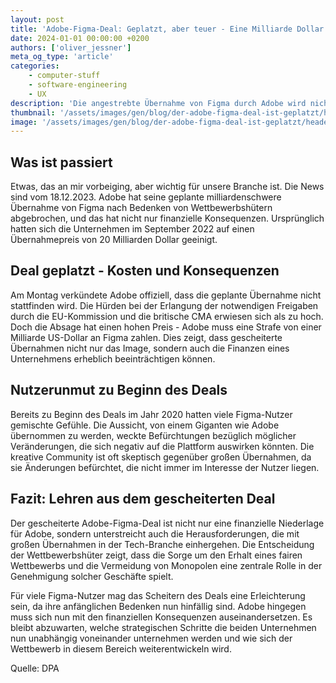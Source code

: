 ```yaml
---
layout: post
title: 'Adobe-Figma-Deal: Geplatzt, aber teuer - Eine Milliarde Dollar Strafe'
date: 2024-01-01 00:00:00 +0200
authors: ['oliver_jessner']
meta_og_type: 'article'
categories:
    - computer-stuff
    - software-engineering
    - UX
description: 'Die angestrebte Übernahme von Figma durch Adobe wird nicht umgesetzt, nachdem Wettbewerbshüter Bedenken geäußert haben. Zusätzlich muss Adobe eine saftige Strafe entrichten.'
thumbnail: '/assets/images/gen/blog/der-adobe-figma-deal-ist-geplatzt/header_thumbnail.webp'
image: '/assets/images/gen/blog/der-adobe-figma-deal-ist-geplatzt/header.webp'
---
```


## Was ist passiert

Etwas, das an mir vorbeiging, aber wichtig für unsere Branche ist. Die News sind vom 18.12.2023.
Adobe hat seine geplante milliardenschwere Übernahme von Figma nach Bedenken von Wettbewerbshütern abgebrochen, und das hat nicht nur finanzielle Konsequenzen. Ursprünglich hatten sich die Unternehmen im September 2022 auf einen Übernahmepreis von 20 Milliarden Dollar geeinigt.

## Deal geplatzt - Kosten und Konsequenzen

Am Montag verkündete Adobe offiziell, dass die geplante Übernahme nicht stattfinden wird. Die Hürden bei der Erlangung der notwendigen Freigaben durch die EU-Kommission und die britische CMA erwiesen sich als zu hoch. Doch die Absage hat einen hohen Preis - Adobe muss eine Strafe von einer Milliarde US-Dollar an Figma zahlen. Dies zeigt, dass gescheiterte Übernahmen nicht nur das Image, sondern auch die Finanzen eines Unternehmens erheblich beeinträchtigen können.

## Nutzerunmut zu Beginn des Deals

Bereits zu Beginn des Deals im Jahr 2020 hatten viele Figma-Nutzer gemischte Gefühle. Die Aussicht, von einem Giganten wie Adobe übernommen zu werden, weckte Befürchtungen bezüglich möglicher Veränderungen, die sich negativ auf die Plattform auswirken könnten. Die kreative Community ist oft skeptisch gegenüber großen Übernahmen, da sie Änderungen befürchtet, die nicht immer im Interesse der Nutzer liegen.

## Fazit: Lehren aus dem gescheiterten Deal

Der gescheiterte Adobe-Figma-Deal ist nicht nur eine finanzielle Niederlage für Adobe, sondern unterstreicht auch die Herausforderungen, die mit großen Übernahmen in der Tech-Branche einhergehen. Die Entscheidung der Wettbewerbshüter zeigt, dass die Sorge um den Erhalt eines fairen Wettbewerbs und die Vermeidung von Monopolen eine zentrale Rolle in der Genehmigung solcher Geschäfte spielt.

Für viele Figma-Nutzer mag das Scheitern des Deals eine Erleichterung sein, da ihre anfänglichen Bedenken nun hinfällig sind. Adobe hingegen muss sich nun mit den finanziellen Konsequenzen auseinandersetzen. Es bleibt abzuwarten, welche strategischen Schritte die beiden Unternehmen nun unabhängig voneinander unternehmen werden und wie sich der Wettbewerb in diesem Bereich weiterentwickeln wird.

Quelle: DPA
